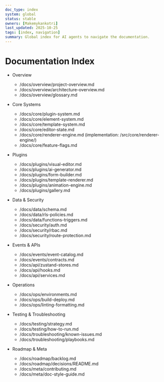 ```yaml
---
doc_type: index
system: global
status: stable
owners: [Makemykankotri]
last_updated: 2025-10-25
tags: [index, navigation]
summary: Global index for AI agents to navigate the documentation.
---
```


# Documentation Index

- Overview
  - /docs/overview/project-overview.md
  - /docs/overview/architecture-overview.md
  - /docs/overview/glossary.md

- Core Systems
  - /docs/core/plugin-system.md
  - /docs/core/element-system.md
  - /docs/core/template-system.md
  - /docs/core/editor-state.md
  - /docs/core/renderer-engine.md (implementation: /src/core/renderer-engine/)
  - /docs/core/feature-flags.md

- Plugins
  - /docs/plugins/visual-editor.md
  - /docs/plugins/ai-generator.md
  - /docs/plugins/form-builder.md
  - /docs/plugins/template-renderer.md
  - /docs/plugins/animation-engine.md
  - /docs/plugins/gallery.md

- Data & Security
  - /docs/data/schema.md
  - /docs/data/rls-policies.md
  - /docs/data/functions-triggers.md
  - /docs/security/auth.md
  - /docs/security/rbac.md
  - /docs/security/route-protection.md

- Events & APIs
  - /docs/events/event-catalog.md
  - /docs/events/contracts.md
  - /docs/api/zustand-stores.md
  - /docs/api/hooks.md
  - /docs/api/services.md

- Operations
  - /docs/ops/environments.md
  - /docs/ops/build-deploy.md
  - /docs/ops/linting-formatting.md

- Testing & Troubleshooting
  - /docs/testing/strategy.md
  - /docs/testing/how-to-run.md
  - /docs/troubleshooting/known-issues.md
  - /docs/troubleshooting/playbooks.md

- Roadmap & Meta
  - /docs/roadmap/backlog.md
  - /docs/roadmap/decisions/README.md
  - /docs/meta/contributing.md
  - /docs/meta/doc-style-guide.md
